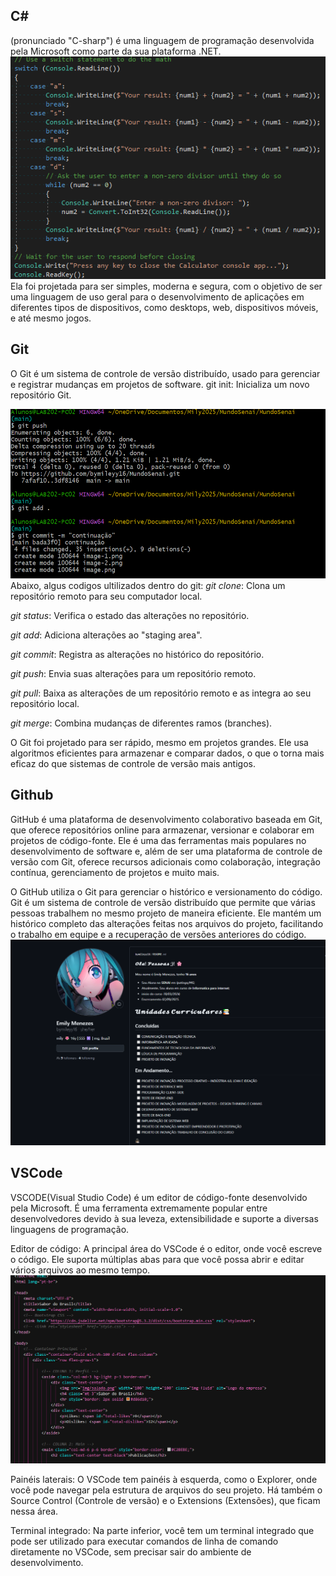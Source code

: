 ## C#
 (pronunciado "C-sharp") é uma linguagem de programação desenvolvida pela Microsoft 
como parte da sua plataforma .NET. 
![alt text](image-4.png)
Ela foi projetada para ser simples, moderna e segura, 
com o objetivo de ser uma linguagem de uso geral para o 
desenvolvimento de aplicações em diferentes tipos de dispositivos, 
como desktops, web, dispositivos móveis, e até mesmo jogos. 

## Git
O Git é um sistema de controle de versão distribuído, 
usado para gerenciar e registrar mudanças em projetos de software.
git init: Inicializa um novo repositório Git.

![alt text](image-3.png)
Abaixo, algus codigos ultilizados dentro do git:
*git clone*: Clona um repositório remoto para seu computador local.

*git status*: Verifica o estado das alterações no repositório.

*git add*: Adiciona alterações ao "staging area".

*git commit*: Registra as alterações no histórico do repositório.

*git push*: Envia suas alterações para um repositório remoto.

*git pull*: Baixa as alterações de um repositório remoto e as integra ao seu repositório local.

*git merge*: Combina mudanças de diferentes ramos (branches).

O Git foi projetado para ser rápido, mesmo em projetos grandes. 
Ele usa algoritmos eficientes para armazenar e comparar dados, 
o que o torna mais eficaz do que sistemas de controle de versão mais antigos.

## Github

GitHub é uma plataforma de desenvolvimento colaborativo baseada em Git, 
que oferece repositórios online para armazenar, versionar e colaborar em projetos de código-fonte. 
Ele é uma das ferramentas mais populares no desenvolvimento de software e, 
além de ser uma plataforma de controle de versão com Git, oferece recursos adicionais como colaboração, 
integração contínua, gerenciamento de projetos e muito mais.

O GitHub utiliza o Git para gerenciar o histórico e versionamento do código. 
Git é um sistema de controle de versão distribuído que permite que várias pessoas trabalhem no mesmo projeto de maneira eficiente.
Ele mantém um histórico completo das alterações feitas nos arquivos do projeto, 
facilitando o trabalho em equipe e a recuperação de versões anteriores do código.
![alt text](image.png)

## VSCode 

VSCODE(Visual Studio Code) é um editor de código-fonte desenvolvido pela Microsoft. 
É uma ferramenta extremamente popular entre desenvolvedores devido à sua leveza, 
extensibilidade e suporte a diversas linguagens de programação. 

Editor de código: A principal área do VSCode é o editor, 
onde você escreve o código. Ele suporta múltiplas abas para que você possa abrir e editar vários arquivos ao mesmo tempo.
![alt text](image-2.png)

Painéis laterais: O VSCode tem painéis à esquerda, como o Explorer, 
onde você pode navegar pela estrutura de arquivos do seu projeto. 
Há também o Source Control (Controle de versão) e o Extensions (Extensões), que ficam nessa área.

Terminal integrado: Na parte inferior, você tem um terminal
 integrado que pode ser utilizado para executar comandos de linha de comando diretamente no VSCode, 
 sem precisar sair do ambiente de desenvolvimento.